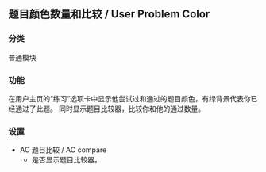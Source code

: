 ## 题目颜色数量和比较 / User Problem Color

### 分类

普通模块

### 功能

在用户主页的“练习”选项卡中显示他尝试过和通过的题目颜色，有绿背景代表你已经通过了此题。
同时显示题目比较器，比较你和他的通过数量。

### 设置

- AC 题目比较 / AC compare
  - 是否显示题目比较器。
